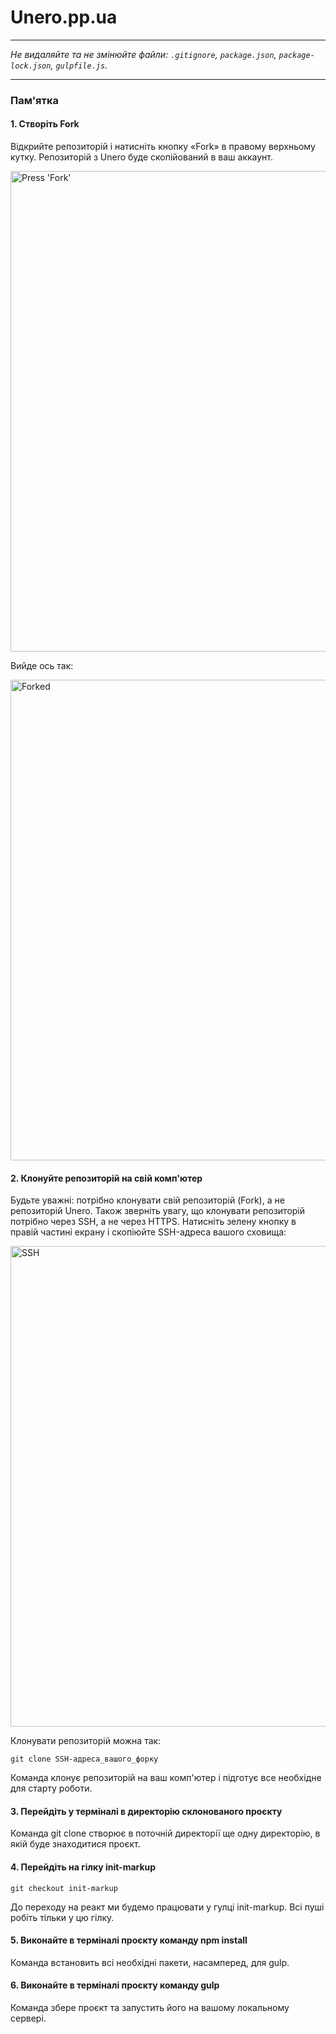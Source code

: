# Unero.pp.ua
---

_Не видаляйте та не змінюйте файли:_
_`.gitignore`, `package.json`, `package-lock.json`, `gulpfile.js`._

---

### Пам'ятка

#### 1. Створіть Fork

Відкрийте репозиторій і натисніть кнопку «Fork» в правому верхньому кутку. Репозиторій з Unero буде скопійований в ваш аккаунт.

<img width="769" alt="Press 'Fork'" src="https://user-images.githubusercontent.com/51367582/94698077-9dcac000-0341-11eb-9bc7-36cb87cd03e6.jpg">

Вийде ось так:

<img width="769" alt="Forked" src="https://user-images.githubusercontent.com/51367582/94697622-14b38900-0341-11eb-8de9-4a629126b734.jpg">

#### 2. Клонуйте репозиторій на свій комп'ютер

Будьте уважні: потрібно клонувати свій репозиторій (Fork), а не репозиторій Unero. Також зверніть увагу, що клонувати репозиторій потрібно через SSH, а не через HTTPS. Натисніть зелену кнопку в правій частині екрану і скопіюйте SSH-адреса вашого сховища:

<img width="769" alt="SSH" src="https://user-images.githubusercontent.com/51367582/94698560-1c276200-0342-11eb-8466-8bdeec5f54fa.jpg">

Клонувати репозиторій можна так:

```
git clone SSH-адреса_вашого_форку
```

Команда клонує репозиторій на ваш комп'ютер і підготує все необхідне для старту роботи.

#### 3. Перейдіть у терміналі в директорію склонованого проєкту
Команда git clone створює в поточній директорії ще одну директорію, в якій буде знаходитися проєкт.

#### 4. Перейдіть на гілку init-markup
```
git checkout init-markup
```
До переходу на реакт ми будемо працювати у гулці init-markup. Всі пуші робіть тільки у цю гілку.


#### 5. Виконайте в терміналі проєкту команду npm install
Команда встановить всі необхідні пакети, насамперед, для gulp.

#### 6. Виконайте в терміналі проєкту команду gulp
Команда збере проєкт та запустить його на вашому локальному сервері.
